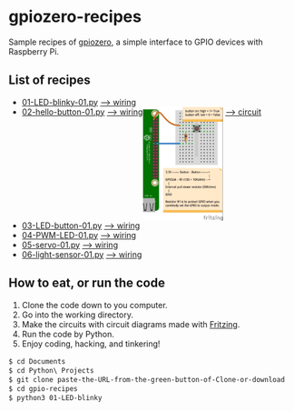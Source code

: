 # gpiozero-recipes

Sample recipes of [gpiozero](https://gpiozero.readthedocs.io/en/stable/index.html), a simple interface to GPIO devices with Raspberry Pi.

## List of recipes

- [01-LED-blinky-01.py](./01-LED-blinky-01.py)   [--> wiring](images/01-LED-blinky-01_bb.jpg)
- [02-hello-button-01.py](./02-hello-button-01.py)   [--> wiring<img src="images/02-hello-button-01_bb.jpg" alt="02-hello-button-01" title="02-hello-button-01"  height="200" align="top">](images/02-hello-button-01_bb.jpg)  [--> circuit](images/02-hello-button-01_schem.jpg)
- [03-LED-button-01.py](./03-LED-button-01.py)   [--> wiring](images/03-LED-button-01_bb.jpg)
- [04-PWM-LED-01.py](./04-PWM-LED-01.py)   [--> wiring](images/04-PWM-LED-01_bb.jpg)
- [05-servo-01.py](./05-servo-01.py)   [--> wiring](images/05-servo-01_bb.jpg)
- [06-light-sensor-01.py](./06-light-sensor-01.py)   [--> wiring](images/06-light-sensor-01_bb.jpg)

## How to eat, or run the code

1. Clone the code down to you computer.
2. Go into the working directory.
3. Make the circuits with circuit diagrams made with [Fritzing](http://fritzing.org/home/).
4. Run the code by Python.
5. Enjoy coding, hacking, and tinkering!

```
$ cd Documents
$ cd Python\ Projects
$ git clone paste-the-URL-from-the-green-button-of-Clone-or-download
$ cd gpio-recipes
$ python3 01-LED-blinky
```
